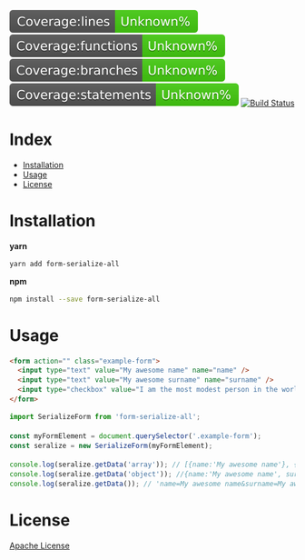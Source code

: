 ![Coverage lines](/coverage/badge-lines.svg)
![Coverage functions](/coverage/badge-functions.svg)
![Coverage branches](/coverage/badge-branches.svg)
![Coverage statements](/coverage/badge-statements.svg)
[![Build Status](https://travis-ci.org/FeliceC/form-serialize.svg?branch=master)](https://travis-ci.org/FeliceC/form-serialize)
# Index

- [Installation](#installation)
- [Usage](#usage)
- [License](#license)

# Installation

**yarn**

```sh
yarn add form-serialize-all
```

**npm**

```sh
npm install --save form-serialize-all
```

# Usage

```html
<form action="" class="example-form">
  <input type="text" value="My awesome name" name="name" />
  <input type="text" value="My awesome surname" name="surname" />
  <input type="checkbox" value="I am the most modest person in the world" name="modest" checked="" />
</form>
```

```js
import SerializeForm from 'form-serialize-all';

const myFormElement = document.querySelector('.example-form');
const seralize = new SerializeForm(myFormElement);

console.log(seralize.getData('array')); // [{name:'My awesome name'}, {surname:'My awesome surname'}, {modest:'I am the most modest person in the world'}]
console.log(seralize.getData('object')); //{name:'My awesome name', surname:'My awesome surname', modest:'I am the most modest person in the world'}
console.log(seralize.getData()); // 'name=My awesome name&surname=My awesome surname&modest=I am the most modest person in the world'
```

# License

[Apache License](/LICENSE)
